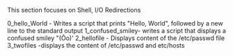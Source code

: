 This section focuses on Shell, I/O Redirections

0_hello_World - Writes a script that prints "Hello, World", followed by a new line to the standard output
1_confused_smiley- writes a script that displays a confused smiley "(Ôo)'
2_hellofile - Displays content of the /etc/passwd file
3_twofiles -displays the content of /etc/passwd and etc/hosts

